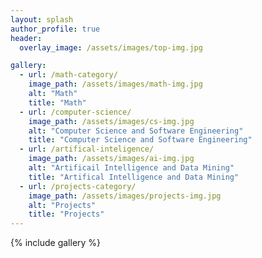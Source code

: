 ```yaml
---
layout: splash
author_profile: true
header:
  overlay_image: /assets/images/top-img.jpg

gallery:
  - url: /math-category/
    image_path: /assets/images/math-img.jpg
    alt: "Math"
    title: "Math"
  - url: /computer-science/
    image_path: /assets/images/cs-img.jpg
    alt: "Computer Science and Software Engineering"
    title: "Computer Science and Software Engineering"
  - url: /artifical-inteligence/
    image_path: /assets/images/ai-img.jpg
    alt: "Artificail Intelligence and Data Mining"
    title: "Artifical Intelligence and Data Mining"
  - url: /projects-category/
    image_path: /assets/images/projects-img.jpg
    alt: "Projects"
    title: "Projects"
---
```



{% include gallery %}